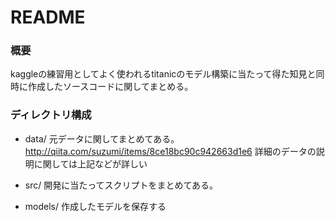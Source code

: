 # README

### 概要
kaggleの練習用としてよく使われるtitanicのモデル構築に当たって得た知見と同時に作成したソースコードに関してまとめる。

### ディレクトリ構成
- data/
元データに関してまとめてある。
http://qiita.com/suzumi/items/8ce18bc90c942663d1e6
詳細のデータの説明に関しては上記などが詳しい

- src/
開発に当たってスクリプトをまとめてある。

- models/
作成したモデルを保存する
